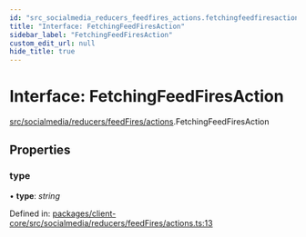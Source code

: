 ```yaml
---
id: "src_socialmedia_reducers_feedfires_actions.fetchingfeedfiresaction"
title: "Interface: FetchingFeedFiresAction"
sidebar_label: "FetchingFeedFiresAction"
custom_edit_url: null
hide_title: true
---
```


# Interface: FetchingFeedFiresAction

[src/socialmedia/reducers/feedFires/actions](../modules/src_socialmedia_reducers_feedfires_actions.md).FetchingFeedFiresAction

## Properties

### type

• **type**: *string*

Defined in: [packages/client-core/src/socialmedia/reducers/feedFires/actions.ts:13](https://github.com/xr3ngine/xr3ngine/blob/716a06460/packages/client-core/src/socialmedia/reducers/feedFires/actions.ts#L13)
